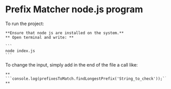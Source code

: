 # Prefix Matcher node.js program

To run the project: 

    **Ensure that node js are installed on the system.**
    ** Open terminal and write: **
    
    ```
    node index.js
    ```


To change the input, simply add in the end of the file a call like: 

    ** ```console.log(prefixesToMatch.findLongestPrefix('String_to_check'));``` **

